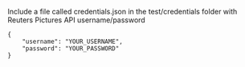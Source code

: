 Include a file called credentials.json in the test/credentials folder with Reuters Pictures API username/password

```
{
    "username": "YOUR_USERNAME",
    "password": "YOUR_PASSWORD"
}
```